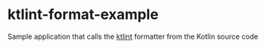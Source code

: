 # ktlint-format-example

Sample application that calls the [ktlint](https://github.com/pinterest/ktlint) formatter from the Kotlin source code

